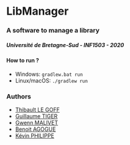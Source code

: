# LibManager
### A software to manage a library
##### Université de Bretagne-Sud - INF1503 - 2020

#### How to run ?
* Windows: `gradlew.bat run`
* Linux/macOS: `./gradlew run`

### Authors
* [Thibault LE GOFF](https://www.github.com/Xorko)
* [Guillaume TIGER](https://github.com/XedSama)
* [Gwenn MALIVET](https://github.com/Gwennbzh)
* [Benoit AGOGUE](https://github.com/BzhNouille)
* [Kévin PHILIPPE](https://github.com/DeuxFois)